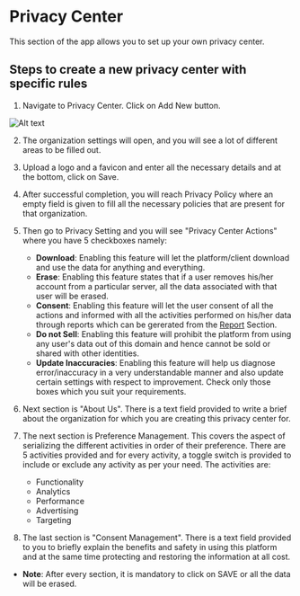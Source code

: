 # Privacy Center
This section of the app allows you to set up your own privacy center. 

## Steps to create a new privacy center with specific rules
1. Navigate to Privacy Center. Click on Add New button.

![Alt text](https://github.com/skypointcloud/platform/blob/master/docs/doc_snippets/privacycenter.png?raw=true)

2. The organization settings will open, and you will see a lot of different areas to be filled out.
3. Upload a logo and a favicon and enter all the necessary details and at the bottom, click on Save. 
4. After successful completion, you will reach Privacy Policy where an empty field is given to fill all the necessary policies that are present for that organization. 
5. Then go to Privacy Setting and you will see "Privacy Center Actions" where you have 5 checkboxes namely:
    - **Download**:  Enabling this feature will let the platform/client download and use the data for anything and everything.
    - **Erase**: Enabling this feature states that if a user removes his/her account from a particular server, all the data associated with that user will be erased.
    - **Consent**: Enabling this feature will let the user consent of all the actions and informed with all the activities performed on his/her data through reports which can be gererated from the [Report](https://skypointcdpdocs.z22.web.core.windows.net/docs/privacyreports.html) Section.
    - **Do not Sell**: Enabling this feature will prohibit the platform from using any user's data out of this domain and hence cannot be sold or shared with other identities.
    - **Update Inaccuracies**: Enabling this feature will help us diagnose error/inaccuracy in a very understandable manner and also update certain settings with respect to improvement.
Check only those boxes which you suit your requirements. 

6. Next section is "About Us". There is a text field provided to write a brief about the organization for which you are creating this privacy center for. 
7. The next section is Preference Management. This covers the aspect of serializing the different activities in order of their preference. There are 5 activities provided and for every activity, a toggle switch is provided to include or exclude any activity as per your need. The activities are:
    - Functionality 
    - Analytics 
    - Performance 
    - Advertising 
    - Targeting 
8. The last section is "Consent Management". There is a text field provided to you to briefly explain the benefits and safety in using this platform and at the same time protecting and restoring the information at all cost.

- **Note**: After every section, it is mandatory to click on SAVE or all the data will be erased.
